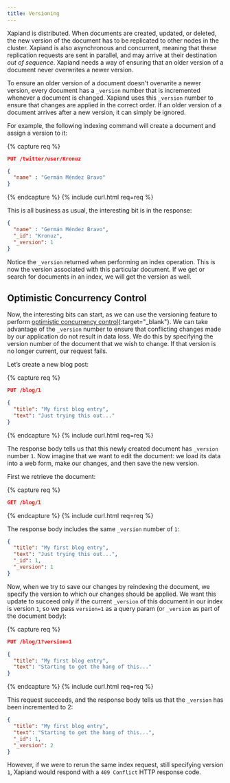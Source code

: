 ```yaml
---
title: Versioning
---
```


Xapiand is distributed. When documents are created, updated, or deleted, the
new version of the document has to be replicated to other nodes in the cluster.
Xapiand is also asynchronous and concurrent, meaning that these replication
requests are sent in parallel, and may arrive at their destination
_out of sequence_. Xapiand needs a way of ensuring that an older version of a
document never overwrites a newer version.

To ensure an older version of a document doesn't overwrite a newer version,
every document has a `_version` number that is incremented whenever a document
is changed. Xapiand uses this `_version` number to ensure that changes are
applied in the correct order. If an older version of a document arrives after a
new version, it can simply be ignored.

For example, the following indexing command will create a document and assign
a version to it:

{% capture req %}

```json
PUT /twitter/user/Kronuz

{
  "name" : "Germán Méndez Bravo"
}
```
{% endcapture %}
{% include curl.html req=req %}

This is all business as usual, the interesting bit is in the response:

```json
{
  "name" : "Germán Méndez Bravo",
  "_id": "Kronuz",
  "_version": 1
}
```

Notice the `_version` returned when performing an index operation. This is now
the version associated with this particular document. If we get or search for
documents in an index, we will get the version as well.


## Optimistic Concurrency Control

Now, the interesting bits can start, as we can use the versioning feature to
perform [optimistic concurrency control](https://en.wikipedia.org/wiki/Optimistic_concurrency_control){:target="_blank"}.
We can take advantage of the `_version` number to ensure that conflicting
changes made by our application do not result in data loss. We do this by
specifying the version number of the document that we wish to change. If
that version is no longer current, our request fails.

Let’s create a new blog post:

{% capture req %}

```json
PUT /blog/1

{
  "title": "My first blog entry",
  "text": "Just trying this out..."
}
```
{% endcapture %}
{% include curl.html req=req %}

The response body tells us that this newly created document has `_version`
number `1`. Now imagine that we want to edit the document: we load its data into
a web form, make our changes, and then save the new version.

First we retrieve the document:

{% capture req %}

```json
GET /blog/1
```
{% endcapture %}
{% include curl.html req=req %}

The response body includes the same `_version` number of `1`:

```json
{
  "title": "My first blog entry",
  "text": "Just trying this out...",
  "_id": 1,
  "_version": 1
}
```

Now, when we try to save our changes by reindexing the document, we specify the
version to which our changes should be applied. We want this update to succeed
only if the current `_version` of this document in our index is version `1`, so
we pass `version=1` as a query param (or `_version` as part of the document body):

{% capture req %}

```json
PUT /blog/1?version=1

{
  "title": "My first blog entry",
  "text": "Starting to get the hang of this..."
}
```
{% endcapture %}
{% include curl.html req=req %}

This request succeeds, and the response body tells us that the `_version` has
been incremented to 2:

```json
{
  "title": "My first blog entry",
  "text": "Starting to get the hang of this...",
  "_id": 1,
  "_version": 2
}
```

However, if we were to rerun the same index request, still specifying
version `1`, Xapiand would respond with a `409 Conflict` HTTP response code.
